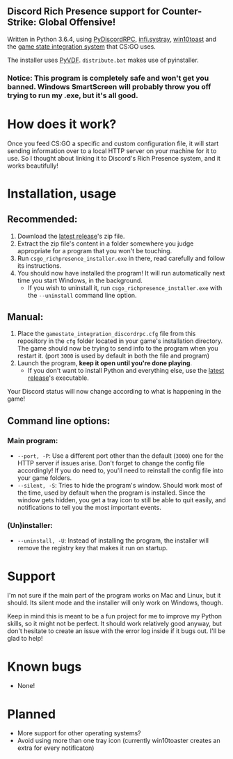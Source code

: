 ## Discord Rich Presence support for Counter-Strike: Global Offensive!

Written in Python 3.6.4, using [PyDiscordRPC](https://github.com/DerpyChap/PyDiscordRPC), [infi.systray](https://github.com/Infinidat/infi.systray), [win10toast](https://github.com/jithurjacob/Windows-10-Toast-Notifications) and the [game state integration system](https://developer.valvesoftware.com/wiki/Counter-Strike:_Global_Offensive_Game_State_Integration) that CS:GO uses.

The installer uses [PyVDF](https://github.com/amreuland/PyVDF). `distribute.bat` makes use of pyinstaller.

### Notice: This program is completely safe and won't get you banned. Windows SmartScreen will probably throw you off trying to run my .exe, but it's all good.

# How does it work?

Once you feed CS:GO a specific and custom configuration file, it will start sending information over to a local HTTP server on your machine for it to use. So I thought about linking it to Discord's Rich Presence system, and it works beautifully!

# Installation, usage

## Recommended:

1. Download the [latest release](https://github.com/Tenrys/csgo_richpresence/releases/latest)'s zip file.
2. Extract the zip file's content in a folder somewhere you judge appropriate for a program that you won't be touching.
3. Run `csgo_richpresence_installer.exe` in there, read carefully and follow its instructions.
4. You should now have installed the program! It will run automatically next time you start Windows, in the background.
    - If you wish to uninstall it, run `csgo_richpresence_installer.exe` with the `--uninstall` command line option.

## Manual:

1. Place the `gamestate_integration_discordrpc.cfg` file from this repository in the `cfg` folder located in your game's installation directory. The game should now be trying to send info to the program when you restart it. (port `3000` is used by default in both the file and program)
2. Launch the program, **keep it open until you're done playing**.
    - If you don't want to install Python and everything else, use the [latest release](https://github.com/Tenrys/csgo_richpresence/releases/latest)'s executable.

Your Discord status will now change according to what is happening in the game!

## Command line options:

### Main program:

- `--port, -P`: Use a different port other than the default (`3000`) one for the HTTP server if issues arise. Don't forget to change the config file accordingly! If you do need to, you'll need to reinstall the config file into your game folders.
- `--silent, -S`: Tries to hide the program's window. Should work most of the time, used by default when the program is installed. Since the window gets hidden, you get a tray icon to still be able to quit easily, and notifications to tell you the most important events.

### (Un)installer:

- `--uninstall, -U`: Instead of installing the program, the installer will remove the registry key that makes it run on startup.

# Support

I'm not sure if the main part of the program works on Mac and Linux, but it should.
Its silent mode and the installer will only work on Windows, though.

Keep in mind this is meant to be a fun project for me to improve my Python skills, so it might not be perfect. It should work relatively good anyway, but don't hesitate to create an issue with the error log inside if it bugs out. I'll be glad to help!

# Known bugs

- None!

# Planned

- More support for other operating systems?
- Avoid using more than one tray icon (currently win10toaster creates an extra for every notificaton)
